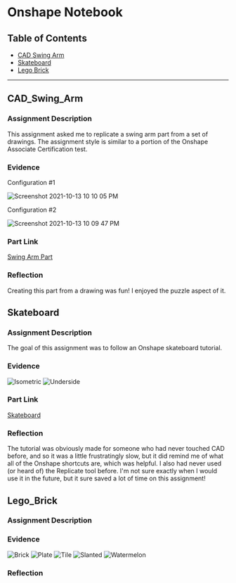 # Onshape Notebook

## Table of Contents
* [CAD Swing Arm](#CAD_Swing_Arm)
* [Skateboard](#Skateboard)
* [Lego Brick](#Lego_Brick)

---

## CAD_Swing_Arm 

### Assignment Description

This assignment asked me to replicate a swing arm part from a set of drawings. The assignment style is similar to a portion of the Onshape Associate Certification test.

### Evidence 

Configuration #1

![Screenshot 2021-10-13 10 10 05 PM](https://user-images.githubusercontent.com/89222808/137238893-1fb00671-a56e-4945-a0b9-d2524f2dbd67.png)

Configuration #2

![Screenshot 2021-10-13 10 09 47 PM](https://user-images.githubusercontent.com/89222808/137238944-1d552151-7784-423e-88ad-8f4976325d97.png)

### Part Link
[Swing Arm Part](https://cvilleschools.onshape.com/documents/a2e1de8649f0a4bf210113c6/w/b7a1966e53e01d11a44c4147/e/003adf8186a4c75a14071a3c?configuration=List_LwLrctkimvoh8i%3DDefault&renderMode=0&uiState=616da23d182faa28db148ae4)


### Reflection
Creating this part from a drawing was fun! I enjoyed the puzzle aspect of it. 

## Skateboard

### Assignment Description 
The goal of this assignment was to follow an Onshape skateboard tutorial.
### Evidence

![Isometric](https://github.com/jbailey24/Engineering_4_Notebook/blob/main/Onshape/media/SkateboardIso.jpg)
![Underside](https://github.com/jbailey24/Engineering_4_Notebook/blob/main/Onshape/media/Skateboardunder.jpg)
### Part Link
[Skateboard](https://cvilleschools.onshape.com/documents/183faca32d9b1453e1759a35/w/0bdd3badd5f24eb0cfd579c9/e/ae96ab5987203413b8621959)
### Reflection
The tutorial was obviously made for someone who had never touched CAD before, and so it was a little frustratingly slow, but it did remind me of what all of the Onshape shortcuts are, which was helpful. I also had never used (or heard of) the Replicate tool before. I'm not sure exactly when I would use it in the future, but it sure saved a lot of time on this assignment!


## Lego_Brick

### Assignment Description 

### Evidence
![Brick](https://github.com/jbailey24/Engineering_4_Notebook/blob/main/Onshape/media/bricklego.jpg?raw=true)
![Plate](https://github.com/jbailey24/Engineering_4_Notebook/blob/main/Onshape/media/platelego.jpg?raw=true)
![Tile](https://github.com/jbailey24/Engineering_4_Notebook/blob/main/Onshape/media/tilelego.jpg?raw=true)
![Slanted](https://github.com/jbailey24/Engineering_4_Notebook/blob/main/Onshape/media/slantlego.jpg?raw=true)
![Watermelon](https://github.com/jbailey24/Engineering_4_Notebook/blob/main/Onshape/media/watermelonlego.jpg?raw=true)

### Reflection
